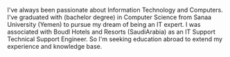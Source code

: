 I've always been passionate about Information Technology and Computers. 
I've graduated with (bachelor degree) in Computer Science from Sanaa University (Yemen) 
to pursue my dream of being an IT expert.
  I was associated with Boudl Hotels and Resorts (SaudiArabia) as an IT Support Technical Support Engineer.
So I'm seeking education abroad to extend my experience and knowledge base.

